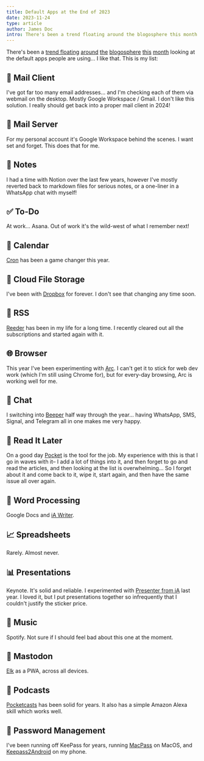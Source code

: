 ```yaml
---
title: Default Apps at the End of 2023
date: 2023-11-24
type: article
author: James Doc
intro: There's been a trend floating around the blogosphere this month looking at the default apps people are using… I like that. This is mine.
---
```


There's been a [trend floating](https://defaults.rknight.me/network/) [around](https://rknight.me/app-defaults/) [the](https://birchtree.me/blog/my-default-apps-at-the-end-of-2023/) [blogosphere](https://jasonfry.co.uk/blog/app-defaults/) [this](https://calebhearth.com/apps-i-use-2023) [month](https://www.josemunozmatos.com/blog/my-app-defaults-2023-edition) looking at the default apps people are using… I like that. This is my list:

## 📨 Mail Client

I've got far too many email addresses… and I'm checking each of them via webmail on the desktop. Mostly Google Workspace / Gmail. I don't like this solution. I really should get back into a proper mail client in 2024!

## 📮 Mail Server

For my personal account it's Google Workspace behind the scenes. I want set and forget. This does that for me.

## 📝 Notes

I had a time with Notion over the last few years, however I've mostly reverted back to markdown files for serious notes, or a one-liner in a WhatsApp chat with myself!

## ✅ To-Do

At work… Asana. Out of work it's the wild-west of what I remember next!

## 📆 Calendar

[Cron](https://cron.com/) has been a game changer this year.

## 📁 Cloud File Storage

I've been with [Dropbox](https://www.dropbox.com/referrals/AAA8vbnFzkbKTPBYLY1v69OIzqR_vwcc1H8?src=global9) for forever. I don't see that changing any time soon.

## 📖 RSS

[Reeder](https://reederapp.com/) has been in my life for a long time. I recently cleared out all the subscriptions and started again with it.

## 🌐 Browser

This year I've been experimenting with [Arc](https://arc.net/). I can't get it to stick for web dev work (which I'm still using Chrome for), but for every-day browsing, Arc is working well for me.

## 💬 Chat

I switching into [Beeper](https://www.beeper.com/) half way through the year… having WhatsApp, SMS, Signal, and Telegram all in one makes me very happy.

## 📑 Read It Later

On a good day [Pocket](https://getpocket.com/) is the tool for the job. My experience with this is that I go in waves with it– I add a lot of things into it, and then forget to go and read the articles, and then looking at the list is overwhelming… So I forget about it and come back to it, wipe it, start again, and then have the same issue all over again.

## 📜 Word Processing

Google Docs and [iA Writer](https://ia.net/writer).

## 📈 Spreadsheets

Rarely. Almost never.

## 📊 Presentations

Keynote. It's solid and reliable. I experimented with [Presenter from iA](https://ia.net/presenter) last year. I loved it, but I put presentations together so infrequently that I couldn't justify the sticker price.

## 🎵 Music

Spotify. Not sure if I should feel bad about this one at the moment.

## 🦣 Mastodon

[Elk](https://elk.zone/) as a PWA, across all devices.

## 🎤 Podcasts

[Pocketcasts](https://pocketcasts.com/) has been solid for years. It also has a simple Amazon Alexa skill which works well.

## 🔐 Password Management

I've been running off KeePass for years, running [MacPass](https://macpassapp.org/) on MacOS, and [Keepass2Android](https://play.google.com/store/apps/details?id=keepass2android.keepass2android&hl=en_GB&gl=US) on my phone.

